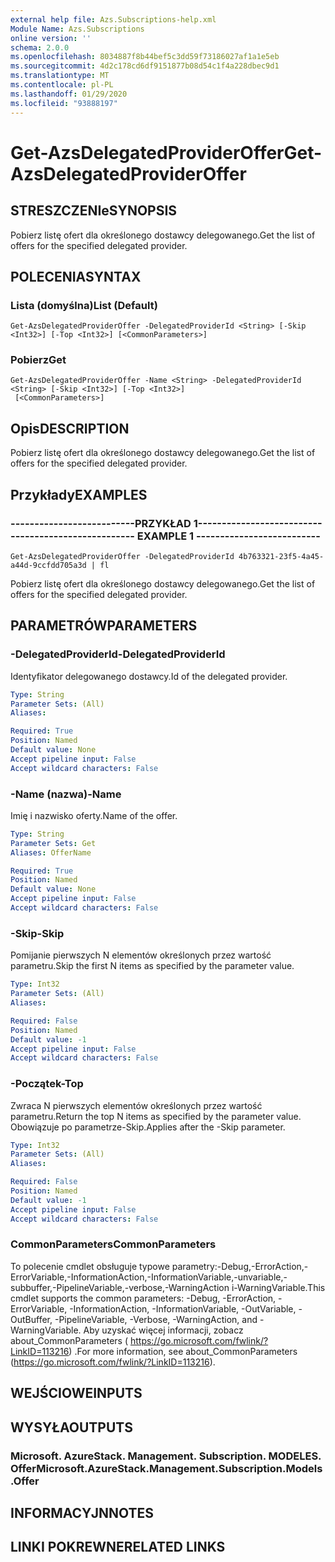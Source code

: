 ```yaml
---
external help file: Azs.Subscriptions-help.xml
Module Name: Azs.Subscriptions
online version: ''
schema: 2.0.0
ms.openlocfilehash: 8034887f8b44bef5c3dd59f73186027af1a1e5eb
ms.sourcegitcommit: 4d2c178cd6df9151877b08d54c1f4a228dbec9d1
ms.translationtype: MT
ms.contentlocale: pl-PL
ms.lasthandoff: 01/29/2020
ms.locfileid: "93888197"
---
```

# <span data-ttu-id="d9ace-101">Get-AzsDelegatedProviderOffer</span><span class="sxs-lookup"><span data-stu-id="d9ace-101">Get-AzsDelegatedProviderOffer</span></span>

## <span data-ttu-id="d9ace-102">STRESZCZENIe</span><span class="sxs-lookup"><span data-stu-id="d9ace-102">SYNOPSIS</span></span>
<span data-ttu-id="d9ace-103">Pobierz listę ofert dla określonego dostawcy delegowanego.</span><span class="sxs-lookup"><span data-stu-id="d9ace-103">Get the list of offers for the specified delegated provider.</span></span>

## <span data-ttu-id="d9ace-104">POLECENIA</span><span class="sxs-lookup"><span data-stu-id="d9ace-104">SYNTAX</span></span>

### <span data-ttu-id="d9ace-105">Lista (domyślna)</span><span class="sxs-lookup"><span data-stu-id="d9ace-105">List (Default)</span></span>
```
Get-AzsDelegatedProviderOffer -DelegatedProviderId <String> [-Skip <Int32>] [-Top <Int32>] [<CommonParameters>]
```

### <span data-ttu-id="d9ace-106">Pobierz</span><span class="sxs-lookup"><span data-stu-id="d9ace-106">Get</span></span>
```
Get-AzsDelegatedProviderOffer -Name <String> -DelegatedProviderId <String> [-Skip <Int32>] [-Top <Int32>]
 [<CommonParameters>]
```

## <span data-ttu-id="d9ace-107">Opis</span><span class="sxs-lookup"><span data-stu-id="d9ace-107">DESCRIPTION</span></span>
<span data-ttu-id="d9ace-108">Pobierz listę ofert dla określonego dostawcy delegowanego.</span><span class="sxs-lookup"><span data-stu-id="d9ace-108">Get the list of offers for the specified delegated provider.</span></span>

## <span data-ttu-id="d9ace-109">Przykłady</span><span class="sxs-lookup"><span data-stu-id="d9ace-109">EXAMPLES</span></span>

### <span data-ttu-id="d9ace-110">--------------------------PRZYKŁAD 1--------------------------</span><span class="sxs-lookup"><span data-stu-id="d9ace-110">-------------------------- EXAMPLE 1 --------------------------</span></span>
```
Get-AzsDelegatedProviderOffer -DelegatedProviderId 4b763321-23f5-4a45-a44d-9ccfdd705a3d | fl
```

<span data-ttu-id="d9ace-111">Pobierz listę ofert dla określonego dostawcy delegowanego.</span><span class="sxs-lookup"><span data-stu-id="d9ace-111">Get the list of offers for the specified delegated provider.</span></span>

## <span data-ttu-id="d9ace-112">PARAMETRÓW</span><span class="sxs-lookup"><span data-stu-id="d9ace-112">PARAMETERS</span></span>

### <span data-ttu-id="d9ace-113">-DelegatedProviderId</span><span class="sxs-lookup"><span data-stu-id="d9ace-113">-DelegatedProviderId</span></span>
<span data-ttu-id="d9ace-114">Identyfikator delegowanego dostawcy.</span><span class="sxs-lookup"><span data-stu-id="d9ace-114">Id of the delegated provider.</span></span>

```yaml
Type: String
Parameter Sets: (All)
Aliases: 

Required: True
Position: Named
Default value: None
Accept pipeline input: False
Accept wildcard characters: False
```

### <span data-ttu-id="d9ace-115">-Name (nazwa)</span><span class="sxs-lookup"><span data-stu-id="d9ace-115">-Name</span></span>
<span data-ttu-id="d9ace-116">Imię i nazwisko oferty.</span><span class="sxs-lookup"><span data-stu-id="d9ace-116">Name of the offer.</span></span>

```yaml
Type: String
Parameter Sets: Get
Aliases: OfferName

Required: True
Position: Named
Default value: None
Accept pipeline input: False
Accept wildcard characters: False
```

### <span data-ttu-id="d9ace-117">-Skip</span><span class="sxs-lookup"><span data-stu-id="d9ace-117">-Skip</span></span>
<span data-ttu-id="d9ace-118">Pomijanie pierwszych N elementów określonych przez wartość parametru.</span><span class="sxs-lookup"><span data-stu-id="d9ace-118">Skip the first N items as specified by the parameter value.</span></span>

```yaml
Type: Int32
Parameter Sets: (All)
Aliases: 

Required: False
Position: Named
Default value: -1
Accept pipeline input: False
Accept wildcard characters: False
```

### <span data-ttu-id="d9ace-119">-Początek</span><span class="sxs-lookup"><span data-stu-id="d9ace-119">-Top</span></span>
<span data-ttu-id="d9ace-120">Zwraca N pierwszych elementów określonych przez wartość parametru.</span><span class="sxs-lookup"><span data-stu-id="d9ace-120">Return the top N items as specified by the parameter value.</span></span>
<span data-ttu-id="d9ace-121">Obowiązuje po parametrze-Skip.</span><span class="sxs-lookup"><span data-stu-id="d9ace-121">Applies after the -Skip parameter.</span></span>

```yaml
Type: Int32
Parameter Sets: (All)
Aliases: 

Required: False
Position: Named
Default value: -1
Accept pipeline input: False
Accept wildcard characters: False
```

### <span data-ttu-id="d9ace-122">CommonParameters</span><span class="sxs-lookup"><span data-stu-id="d9ace-122">CommonParameters</span></span>
<span data-ttu-id="d9ace-123">To polecenie cmdlet obsługuje typowe parametry:-Debug,-ErrorAction,-ErrorVariable,-InformationAction,-InformationVariable,-unvariable,-subbuffer,-PipelineVariable,-verbose,-WarningAction i-WarningVariable.</span><span class="sxs-lookup"><span data-stu-id="d9ace-123">This cmdlet supports the common parameters: -Debug, -ErrorAction, -ErrorVariable, -InformationAction, -InformationVariable, -OutVariable, -OutBuffer, -PipelineVariable, -Verbose, -WarningAction, and -WarningVariable.</span></span> <span data-ttu-id="d9ace-124">Aby uzyskać więcej informacji, zobacz about_CommonParameters ( https://go.microsoft.com/fwlink/?LinkID=113216) .</span><span class="sxs-lookup"><span data-stu-id="d9ace-124">For more information, see about_CommonParameters (https://go.microsoft.com/fwlink/?LinkID=113216).</span></span>

## <span data-ttu-id="d9ace-125">WEJŚCIOWE</span><span class="sxs-lookup"><span data-stu-id="d9ace-125">INPUTS</span></span>

## <span data-ttu-id="d9ace-126">WYSYŁA</span><span class="sxs-lookup"><span data-stu-id="d9ace-126">OUTPUTS</span></span>

### <span data-ttu-id="d9ace-127">Microsoft. AzureStack. Management. Subscription. MODELES. Offer</span><span class="sxs-lookup"><span data-stu-id="d9ace-127">Microsoft.AzureStack.Management.Subscription.Models.Offer</span></span>

## <span data-ttu-id="d9ace-128">INFORMACYJN</span><span class="sxs-lookup"><span data-stu-id="d9ace-128">NOTES</span></span>

## <span data-ttu-id="d9ace-129">LINKI POKREWNE</span><span class="sxs-lookup"><span data-stu-id="d9ace-129">RELATED LINKS</span></span>

